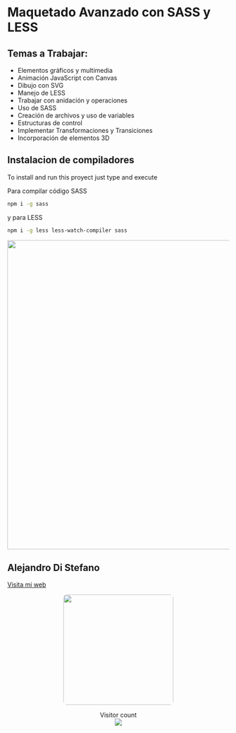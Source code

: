# Maquetado Avanzado con SASS y LESS

Temas a Trabajar:
-----------------

* Elementos gráficos y multimedia
* Animación JavaScript con Canvas
* Dibujo con SVG
* Manejo de LESS
* Trabajar con anidación y operaciones
* Uso de SASS
* Creación de archivos y uso de variables
* Estructuras de control
* Implementar Transformaciones y Transiciones
* Incorporación de elementos 3D



## Instalacion de compiladores
To install and run this proyect just type and execute

Para compilar código SASS
```bash
npm i -g sass
```
y para LESS
```bash
npm i -g less less-watch-compiler sass
```


<div align="center" ><img src="https://www.kindpng.com/picc/m/485-4850280_sass-and-less-support-sass-less-logo-png.png" height="auto" width="700" ></div>


## Alejandro Di Stefano
[Visita mi web](https://armotusitio.com)


<div align="center"><img src="https://armotusitio.com/img/Logo-Armo-tu-sitio-com.gif" height="auto" width="250" style="border-radius:0.5rem"/></div>

<p align="center"> 
  Visitor count<br>
  <img src="https://profile-counter.glitch.me/Drako01/count.svg" />
</p>


